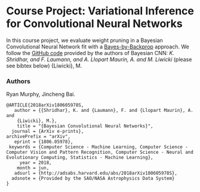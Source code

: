 # Course Project: Variational Inference for Convolutional Neural Networks

In this course project, we evaluate weight pruning in a Bayesian Convolutional Neural Network fit with a [Bayes-by-Backprop](https://arxiv.org/abs/1505.05424) approach.
We follow the [GitHub code](https://github.com/felix-laumann/Bayesian_CNN) provided by the authors of Bayesian CNN: *K. Shridhar, and F. Laumann, and A. Llopart Maurin, A. and M. Liwicki* (please see bibtex below)
	{Liwicki}, M.

### Authors

Ryan Murphy, Jincheng Bai.  
```
@ARTICLE{2018arXiv180605978S,
   author = {{Shridhar}, K. and {Laumann}, F. and {Llopart Maurin}, A. and 
	{Liwicki}, M.},
    title = "{Bayesian Convolutional Neural Networks}",
  journal = {ArXiv e-prints},
archivePrefix = "arXiv",
   eprint = {1806.05978},
 keywords = {Computer Science - Machine Learning, Computer Science - Computer Vision and Pattern Recognition, Computer Science - Neural and Evolutionary Computing, Statistics - Machine Learning},
     year = 2018,
    month = jun,
   adsurl = {http://adsabs.harvard.edu/abs/2018arXiv180605978S},
  adsnote = {Provided by the SAO/NASA Astrophysics Data System}
}